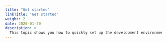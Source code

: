 ```yaml
---
title: "Get started"
linkTitle: "Get started"
weight: 2
date: 2020-01-20
description: >
  This topic shows you how to quickly set up the development environment to run MOSN as an independent proxy or in Istio.
---
```


